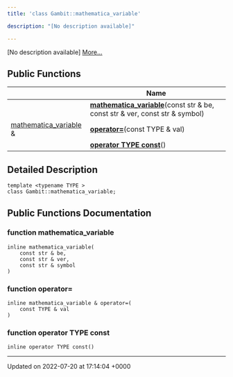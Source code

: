 ```yaml
---
title: 'class Gambit::mathematica_variable'

description: "[No description available]"

---
```









[No description available] [More...](#detailed-description)

## Public Functions

|                | Name           |
| -------------- | -------------- |
| | **[mathematica_variable](/documentation/code/classes/classgambit_1_1mathematica__variable/#function-mathematica-variable)**(const str & be, const str & ver, const str & symbol) |
| [mathematica_variable](/documentation/code/classes/classgambit_1_1mathematica__variable/) & | **[operator=](/documentation/code/classes/classgambit_1_1mathematica__variable/#function-operator=)**(const TYPE & val) |
| | **[operator TYPE const](/documentation/code/classes/classgambit_1_1mathematica__variable/#function-operator-type-const)**() |

## Detailed Description

```
template <typename TYPE >
class Gambit::mathematica_variable;
```

## Public Functions Documentation

### function mathematica_variable

```
inline mathematica_variable(
    const str & be,
    const str & ver,
    const str & symbol
)
```


### function operator=

```
inline mathematica_variable & operator=(
    const TYPE & val
)
```


### function operator TYPE const

```
inline operator TYPE const()
```


-------------------------------

Updated on 2022-07-20 at 17:14:04 +0000